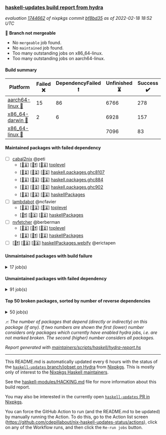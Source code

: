 ### [haskell-updates build report from hydra](https://hydra.nixos.org/jobset/nixpkgs/haskell-updates)
*evaluation [1744662](https://hydra.nixos.org/eval/1744662) of nixpkgs commit [bf8bd35](https://github.com/NixOS/nixpkgs/commits/bf8bd354dd2ac363a7ac09b9bd4ffa7335d52b23) as of 2022-02-18 18:52 UTC*

:red_circle: **Branch not mergeable**
  * No `mergeable` job found.
  * No `maintained` job found.
  * Too many outstanding jobs on x86_64-linux.
  * Too many outstanding jobs on aarch64-linux.

#### Build summary

 | Platform | Failed :x: | DependencyFailed :heavy_exclamation_mark: | Unfinished :hourglass_flowing_sand: | Success :heavy_check_mark: | 
 | --- | --- | --- | --- | --- | 
 | [aarch64-linux :iphone:](https://hydra.nixos.org/eval/1744662?filter=.aarch64-linux) | 15 | 86 | 6766 | 278 | 
 | [x86_64-darwin :apple:](https://hydra.nixos.org/eval/1744662?filter=.x86_64-darwin) | 2 | 6 | 6928 | 157 | 
 | [x86_64-linux :penguin:](https://hydra.nixos.org/eval/1744662?filter=.x86_64-linux) |  |  | 7096 | 83 | 
#### Maintained packages with failed dependency
- [ ] [cabal2nix](https://hydra.nixos.org/eval/1744662?filter=cabal2nix) @peti
  - [[:iphone::hourglass_flowing_sand:]](https://hydra.nixos.org/build/167787471) [[:apple::heavy_exclamation_mark:]](https://hydra.nixos.org/build/167777460) [[:penguin::hourglass_flowing_sand:]](https://hydra.nixos.org/build/167782100) [toplevel](https://hydra.nixos.org/eval/1744662?filter=cabal2nix)
  - [[:iphone::hourglass_flowing_sand:]](https://hydra.nixos.org/build/167777339) [[:apple::hourglass_flowing_sand:]](https://hydra.nixos.org/build/167788574) [[:penguin::hourglass_flowing_sand:]](https://hydra.nixos.org/build/167788019) [haskell.packages.ghc8107](https://hydra.nixos.org/eval/1744662?filter=haskell.packages.ghc8107.cabal2nix)
  - [[:iphone::hourglass_flowing_sand:]](https://hydra.nixos.org/build/167792851) [[:apple::hourglass_flowing_sand:]](https://hydra.nixos.org/build/167793249) [[:penguin::hourglass_flowing_sand:]](https://hydra.nixos.org/build/167795540) [haskell.packages.ghc884](https://hydra.nixos.org/eval/1744662?filter=haskell.packages.ghc884.cabal2nix)
  - [[:iphone::hourglass_flowing_sand:]](https://hydra.nixos.org/build/167784713) [[:apple::hourglass_flowing_sand:]](https://hydra.nixos.org/build/167794982) [[:penguin::hourglass_flowing_sand:]](https://hydra.nixos.org/build/167788737) [haskell.packages.ghc902](https://hydra.nixos.org/eval/1744662?filter=haskell.packages.ghc902.cabal2nix)
  - [[:iphone::hourglass_flowing_sand:]](https://hydra.nixos.org/build/167779669) [[:apple::hourglass_flowing_sand:]](https://hydra.nixos.org/build/167789978) [[:penguin::hourglass_flowing_sand:]](https://hydra.nixos.org/build/167783354) [haskellPackages](https://hydra.nixos.org/eval/1744662?filter=haskellPackages.cabal2nix)
- [ ] [lambdabot](https://hydra.nixos.org/eval/1744662?filter=lambdabot) @ncfavier
  - [[:iphone::hourglass_flowing_sand:]](https://hydra.nixos.org/build/167797337) [[:apple::hourglass_flowing_sand:]](https://hydra.nixos.org/build/167795521) [[:penguin::hourglass_flowing_sand:]](https://hydra.nixos.org/build/167792690) [toplevel](https://hydra.nixos.org/eval/1744662?filter=lambdabot)
  - [[:iphone::heavy_exclamation_mark:]](https://hydra.nixos.org/build/167789757) [[:apple::hourglass_flowing_sand:]](https://hydra.nixos.org/build/167789092) [[:penguin::hourglass_flowing_sand:]](https://hydra.nixos.org/build/167796428) [haskellPackages](https://hydra.nixos.org/eval/1744662?filter=haskellPackages.lambdabot)
- [ ] [nvfetcher](https://hydra.nixos.org/eval/1744662?filter=nvfetcher) @berberman
  - [[:iphone::hourglass_flowing_sand:]](https://hydra.nixos.org/build/167790839) [[:apple::heavy_exclamation_mark:]](https://hydra.nixos.org/build/167786147) [[:penguin::hourglass_flowing_sand:]](https://hydra.nixos.org/build/167779290) [toplevel](https://hydra.nixos.org/eval/1744662?filter=nvfetcher)
  - [[:iphone::hourglass_flowing_sand:]](https://hydra.nixos.org/build/167779735) [[:apple::heavy_exclamation_mark:]](https://hydra.nixos.org/build/167788094) [[:penguin::hourglass_flowing_sand:]](https://hydra.nixos.org/build/167791163) [haskellPackages](https://hydra.nixos.org/eval/1744662?filter=haskellPackages.nvfetcher)
- [ ] [[:iphone::heavy_exclamation_mark:]](https://hydra.nixos.org/build/167779947) [[:apple::hourglass_flowing_sand:]](https://hydra.nixos.org/build/167796447) [[:penguin::hourglass_flowing_sand:]](https://hydra.nixos.org/build/167785756) [haskellPackages.webify](https://hydra.nixos.org/eval/1744662?filter=haskellPackages.webify) @erictapen
#### Unmaintained packages with build failure
<details><summary>17 job(s) </summary>

- [ ] [[:iphone::x:]](https://hydra.nixos.org/build/167797183) [[:apple::hourglass_flowing_sand:]](https://hydra.nixos.org/build/167788964) [[:penguin::hourglass_flowing_sand:]](https://hydra.nixos.org/build/167788398) [haskellPackages.mmsyn5](https://hydra.nixos.org/eval/1744662?filter=haskellPackages.mmsyn5)  :arrow_heading_up: 25 | 36
- [ ] [[:iphone::x:]](https://hydra.nixos.org/build/167791289) [[:apple::hourglass_flowing_sand:]](https://hydra.nixos.org/build/167779679) [[:penguin::hourglass_flowing_sand:]](https://hydra.nixos.org/build/167788343) [haskellPackages.util](https://hydra.nixos.org/eval/1744662?filter=haskellPackages.util)  :arrow_heading_up: 24 | 49
- [ ] [[:iphone::x:]](https://hydra.nixos.org/build/167780430) [[:apple::hourglass_flowing_sand:]](https://hydra.nixos.org/build/167788013) [[:penguin::hourglass_flowing_sand:]](https://hydra.nixos.org/build/167783501) [haskellPackages.mmsyn3](https://hydra.nixos.org/eval/1744662?filter=haskellPackages.mmsyn3)  :arrow_heading_up: 24 | 27
- [ ] [[:iphone::x:]](https://hydra.nixos.org/build/167777922) [[:apple::hourglass_flowing_sand:]](https://hydra.nixos.org/build/167790275) [[:penguin::hourglass_flowing_sand:]](https://hydra.nixos.org/build/167789490) [haskellPackages.mmsyn2](https://hydra.nixos.org/eval/1744662?filter=haskellPackages.mmsyn2)  :arrow_heading_up: 14 | 21
- [ ] [[:iphone::x:]](https://hydra.nixos.org/build/167777265) [[:apple::hourglass_flowing_sand:]](https://hydra.nixos.org/build/167793521) [[:penguin::hourglass_flowing_sand:]](https://hydra.nixos.org/build/167788263) [haskellPackages.foldable-ix](https://hydra.nixos.org/eval/1744662?filter=haskellPackages.foldable-ix)  :arrow_heading_up: 10 | 11
- [ ] [[:iphone::x:]](https://hydra.nixos.org/build/167777908) [[:apple::hourglass_flowing_sand:]](https://hydra.nixos.org/build/167787804) [[:penguin::hourglass_flowing_sand:]](https://hydra.nixos.org/build/167782929) [haskellPackages.enummapset-th](https://hydra.nixos.org/eval/1744662?filter=haskellPackages.enummapset-th)  :arrow_heading_up: 8 | 10
- [ ] [[:iphone::x:]](https://hydra.nixos.org/build/167787631) [[:apple::hourglass_flowing_sand:]](https://hydra.nixos.org/build/167781754) [[:penguin::hourglass_flowing_sand:]](https://hydra.nixos.org/build/167794907) [haskellPackages.sublists](https://hydra.nixos.org/eval/1744662?filter=haskellPackages.sublists)  :arrow_heading_up: 6 | 6
- [ ] [[:iphone::x:]](https://hydra.nixos.org/build/167785425) [[:apple::hourglass_flowing_sand:]](https://hydra.nixos.org/build/167782185) [[:penguin::hourglass_flowing_sand:]](https://hydra.nixos.org/build/167797403) [haskellPackages.knob](https://hydra.nixos.org/eval/1744662?filter=haskellPackages.knob)  :arrow_heading_up: 5 | 5
- [ ] [[:iphone::x:]](https://hydra.nixos.org/build/167777165) [[:apple::hourglass_flowing_sand:]](https://hydra.nixos.org/build/167789626) [[:penguin::hourglass_flowing_sand:]](https://hydra.nixos.org/build/167785132) [haskellPackages.lists-flines](https://hydra.nixos.org/eval/1744662?filter=haskellPackages.lists-flines)  :arrow_heading_up: 4 | 11
- [ ] [[:iphone::hourglass_flowing_sand:]](https://hydra.nixos.org/build/167796485) [[:apple::x:]](https://hydra.nixos.org/build/167777358) [[:penguin::hourglass_flowing_sand:]](https://hydra.nixos.org/build/167788950) [haskellPackages.phonetic-languages-rhythmicity](https://hydra.nixos.org/eval/1744662?filter=haskellPackages.phonetic-languages-rhythmicity)  :arrow_heading_up: 2 | 11
- [ ] [[:iphone::x:]](https://hydra.nixos.org/build/167795662) [[:apple::hourglass_flowing_sand:]](https://hydra.nixos.org/build/167780910) [[:penguin::hourglass_flowing_sand:]](https://hydra.nixos.org/build/167790633) [haskellPackages.binary-strict](https://hydra.nixos.org/eval/1744662?filter=haskellPackages.binary-strict)  :arrow_heading_up: 2 | 9
- [ ] [[:iphone::x:]](https://hydra.nixos.org/build/167789635) [[:apple::hourglass_flowing_sand:]](https://hydra.nixos.org/build/167793366) [[:penguin::hourglass_flowing_sand:]](https://hydra.nixos.org/build/167782822) [haskellPackages.size-based](https://hydra.nixos.org/eval/1744662?filter=haskellPackages.size-based)  :arrow_heading_up: 2 | 3
- [ ] [[:iphone::x:]](https://hydra.nixos.org/build/167777605) [[:apple::hourglass_flowing_sand:]](https://hydra.nixos.org/build/167788697) [[:penguin::hourglass_flowing_sand:]](https://hydra.nixos.org/build/167782310) [haskellPackages.print-info](https://hydra.nixos.org/eval/1744662?filter=haskellPackages.print-info)  :arrow_heading_up: 1 | 5
- [ ] [[:iphone::x:]](https://hydra.nixos.org/build/167795905) [[:apple::hourglass_flowing_sand:]](https://hydra.nixos.org/build/167790733) [[:penguin::hourglass_flowing_sand:]](https://hydra.nixos.org/build/167796991) [haskellPackages.lenses](https://hydra.nixos.org/eval/1744662?filter=haskellPackages.lenses)  :arrow_heading_up: 1 | 2
- [ ] [[:iphone::hourglass_flowing_sand:]](https://hydra.nixos.org/build/167787086) [[:apple::x:]](https://hydra.nixos.org/build/167777283) [[:penguin::hourglass_flowing_sand:]](https://hydra.nixos.org/build/167781970) [haskellPackages.dobutokO-frequency](https://hydra.nixos.org/eval/1744662?filter=haskellPackages.dobutokO-frequency)  :arrow_heading_up: 1 | 1
- [ ] [[:iphone::x:]](https://hydra.nixos.org/build/167777387) [[:apple::hourglass_flowing_sand:]](https://hydra.nixos.org/build/167785391) [[:penguin::hourglass_flowing_sand:]](https://hydra.nixos.org/build/167789170) [haskellPackages.polyvariadic](https://hydra.nixos.org/eval/1744662?filter=haskellPackages.polyvariadic)  :arrow_heading_up: 1 | 1
- [ ] [[:iphone::x:]](https://hydra.nixos.org/build/167777714) [[:apple::hourglass_flowing_sand:]](https://hydra.nixos.org/build/167778647) [[:penguin::hourglass_flowing_sand:]](https://hydra.nixos.org/build/167778018) [haskellPackages.involutive-semigroups](https://hydra.nixos.org/eval/1744662?filter=haskellPackages.involutive-semigroups) 
</details>

#### Unmaintained packages with failed dependency
<details><summary>91 job(s) </summary>

- [ ] [[:iphone::heavy_exclamation_mark:]](https://hydra.nixos.org/build/167796651) [[:apple::hourglass_flowing_sand:]](https://hydra.nixos.org/build/167778493) [[:penguin::hourglass_flowing_sand:]](https://hydra.nixos.org/build/167794647) [haskellPackages.dual-tree](https://hydra.nixos.org/eval/1744662?filter=haskellPackages.dual-tree)  :arrow_heading_up: 29 | 86
- [ ] [[:iphone::heavy_exclamation_mark:]](https://hydra.nixos.org/build/167791022) [[:apple::hourglass_flowing_sand:]](https://hydra.nixos.org/build/167798159) [[:penguin::hourglass_flowing_sand:]](https://hydra.nixos.org/build/167792638) [haskellPackages.diagrams-core](https://hydra.nixos.org/eval/1744662?filter=haskellPackages.diagrams-core)  :arrow_heading_up: 28 | 84
- [ ] [[:iphone::heavy_exclamation_mark:]](https://hydra.nixos.org/build/167791236) [[:apple::hourglass_flowing_sand:]](https://hydra.nixos.org/build/167797652) [[:penguin::hourglass_flowing_sand:]](https://hydra.nixos.org/build/167785877) [haskellPackages.diagrams-lib](https://hydra.nixos.org/eval/1744662?filter=haskellPackages.diagrams-lib)  :arrow_heading_up: 27 | 83
- [ ] [[:iphone::heavy_exclamation_mark:]](https://hydra.nixos.org/build/167792204) [[:apple::hourglass_flowing_sand:]](https://hydra.nixos.org/build/167791396) [[:penguin::hourglass_flowing_sand:]](https://hydra.nixos.org/build/167779730) [haskellPackages.alg](https://hydra.nixos.org/eval/1744662?filter=haskellPackages.alg)  :arrow_heading_up: 14 | 21
- [ ] [[:iphone::heavy_exclamation_mark:]](https://hydra.nixos.org/build/167793974) [[:apple::hourglass_flowing_sand:]](https://hydra.nixos.org/build/167794701) [[:penguin::hourglass_flowing_sand:]](https://hydra.nixos.org/build/167781241) [haskellPackages.diagrams-svg](https://hydra.nixos.org/eval/1744662?filter=haskellPackages.diagrams-svg)  :arrow_heading_up: 12 | 42
- [ ] [[:iphone::heavy_exclamation_mark:]](https://hydra.nixos.org/build/167783209) [[:apple::hourglass_flowing_sand:]](https://hydra.nixos.org/build/167797773) [[:penguin::hourglass_flowing_sand:]](https://hydra.nixos.org/build/167782054) [haskellPackages.language-ecmascript](https://hydra.nixos.org/eval/1744662?filter=haskellPackages.language-ecmascript)  :arrow_heading_up: 12 | 31
- [ ] [[:iphone::heavy_exclamation_mark:]](https://hydra.nixos.org/build/167778019) [[:apple::hourglass_flowing_sand:]](https://hydra.nixos.org/build/167794668) [[:penguin::hourglass_flowing_sand:]](https://hydra.nixos.org/build/167793183) [haskellPackages.ukrainian-phonetics-basic](https://hydra.nixos.org/eval/1744662?filter=haskellPackages.ukrainian-phonetics-basic)  :arrow_heading_up: 11 | 18
- [ ] [[:iphone::heavy_exclamation_mark:]](https://hydra.nixos.org/build/167797131) [[:apple::hourglass_flowing_sand:]](https://hydra.nixos.org/build/167790752) [[:penguin::hourglass_flowing_sand:]](https://hydra.nixos.org/build/167780991) [haskellPackages.fay](https://hydra.nixos.org/eval/1744662?filter=haskellPackages.fay)  :arrow_heading_up: 10 | 19
- [ ] [[:iphone::heavy_exclamation_mark:]](https://hydra.nixos.org/build/167788916) [[:apple::hourglass_flowing_sand:]](https://hydra.nixos.org/build/167798020) [[:penguin::hourglass_flowing_sand:]](https://hydra.nixos.org/build/167789399) [haskellPackages.mmsyn6ukr](https://hydra.nixos.org/eval/1744662?filter=haskellPackages.mmsyn6ukr)  :arrow_heading_up: 10 | 12
- [ ] [[:iphone::heavy_exclamation_mark:]](https://hydra.nixos.org/build/167788676) [[:apple::hourglass_flowing_sand:]](https://hydra.nixos.org/build/167791784) [[:penguin::hourglass_flowing_sand:]](https://hydra.nixos.org/build/167778814) [haskellPackages.fay-base](https://hydra.nixos.org/eval/1744662?filter=haskellPackages.fay-base)  :arrow_heading_up: 9 | 15
- [ ] [[:iphone::heavy_exclamation_mark:]](https://hydra.nixos.org/build/167792197) [[:apple::hourglass_flowing_sand:]](https://hydra.nixos.org/build/167784254) [[:penguin::hourglass_flowing_sand:]](https://hydra.nixos.org/build/167793562) [haskellPackages.mmsyn7ukr-common](https://hydra.nixos.org/eval/1744662?filter=haskellPackages.mmsyn7ukr-common)  :arrow_heading_up: 9 | 9
- [ ] [[:iphone::heavy_exclamation_mark:]](https://hydra.nixos.org/build/167785139) [[:apple::hourglass_flowing_sand:]](https://hydra.nixos.org/build/167788169) [[:penguin::hourglass_flowing_sand:]](https://hydra.nixos.org/build/167793560) [haskellPackages.SVGFonts](https://hydra.nixos.org/eval/1744662?filter=haskellPackages.SVGFonts)  :arrow_heading_up: 8 | 21
- [ ] [[:iphone::heavy_exclamation_mark:]](https://hydra.nixos.org/build/167786688) [[:apple::hourglass_flowing_sand:]](https://hydra.nixos.org/build/167778363) [[:penguin::hourglass_flowing_sand:]](https://hydra.nixos.org/build/167794784) [haskellPackages.ukrainian-phonetics-basic-array](https://hydra.nixos.org/eval/1744662?filter=haskellPackages.ukrainian-phonetics-basic-array)  :arrow_heading_up: 8 | 9
- [ ] [[:iphone::heavy_exclamation_mark:]](https://hydra.nixos.org/build/167797060) [[:apple::hourglass_flowing_sand:]](https://hydra.nixos.org/build/167777531) [[:penguin::hourglass_flowing_sand:]](https://hydra.nixos.org/build/167795515) [haskellPackages.mmsyn7l](https://hydra.nixos.org/eval/1744662?filter=haskellPackages.mmsyn7l)  :arrow_heading_up: 8 | 8
- [ ] [[:iphone::heavy_exclamation_mark:]](https://hydra.nixos.org/build/167781633) [[:apple::hourglass_flowing_sand:]](https://hydra.nixos.org/build/167794468) [[:penguin::hourglass_flowing_sand:]](https://hydra.nixos.org/build/167789192) [haskellPackages.diagrams-postscript](https://hydra.nixos.org/eval/1744662?filter=haskellPackages.diagrams-postscript)  :arrow_heading_up: 7 | 22
- [ ] [[:iphone::heavy_exclamation_mark:]](https://hydra.nixos.org/build/167781120) [[:apple::hourglass_flowing_sand:]](https://hydra.nixos.org/build/167798368) [[:penguin::hourglass_flowing_sand:]](https://hydra.nixos.org/build/167783316) [haskellPackages.category](https://hydra.nixos.org/eval/1744662?filter=haskellPackages.category)  :arrow_heading_up: 7 | 12
- [ ] [[:iphone::heavy_exclamation_mark:]](https://hydra.nixos.org/build/167779044) [[:apple::hourglass_flowing_sand:]](https://hydra.nixos.org/build/167795922) [[:penguin::hourglass_flowing_sand:]](https://hydra.nixos.org/build/167786016) [haskellPackages.mmsyn7s](https://hydra.nixos.org/eval/1744662?filter=haskellPackages.mmsyn7s)  :arrow_heading_up: 7 | 9
- [ ] [[:iphone::heavy_exclamation_mark:]](https://hydra.nixos.org/build/167795511) [[:apple::hourglass_flowing_sand:]](https://hydra.nixos.org/build/167794351) [[:penguin::hourglass_flowing_sand:]](https://hydra.nixos.org/build/167780455) [haskellPackages.Chart-diagrams](https://hydra.nixos.org/eval/1744662?filter=haskellPackages.Chart-diagrams)  :arrow_heading_up: 6 | 13
- [ ] [[:iphone::heavy_exclamation_mark:]](https://hydra.nixos.org/build/167785207) [[:apple::hourglass_flowing_sand:]](https://hydra.nixos.org/build/167797599) [[:penguin::hourglass_flowing_sand:]](https://hydra.nixos.org/build/167778458) [haskellPackages.process-sequential](https://hydra.nixos.org/eval/1744662?filter=haskellPackages.process-sequential)  :arrow_heading_up: 5 | 5
- [ ] [[:iphone::heavy_exclamation_mark:]](https://hydra.nixos.org/build/167788636) [[:apple::hourglass_flowing_sand:]](https://hydra.nixos.org/build/167790567) [[:penguin::hourglass_flowing_sand:]](https://hydra.nixos.org/build/167787426) [haskellPackages.algorithmic-composition-basic](https://hydra.nixos.org/eval/1744662?filter=haskellPackages.algorithmic-composition-basic)  :arrow_heading_up: 4 | 4
- [ ] [[:iphone::heavy_exclamation_mark:]](https://hydra.nixos.org/build/167782958) [[:apple::hourglass_flowing_sand:]](https://hydra.nixos.org/build/167790530) [[:penguin::hourglass_flowing_sand:]](https://hydra.nixos.org/build/167792824) [haskellPackages.mmsyn7ukr](https://hydra.nixos.org/eval/1744662?filter=haskellPackages.mmsyn7ukr)  :arrow_heading_up: 4 | 4
- [ ] [[:iphone::heavy_exclamation_mark:]](https://hydra.nixos.org/build/167798583) [[:apple::hourglass_flowing_sand:]](https://hydra.nixos.org/build/167794968) [[:penguin::hourglass_flowing_sand:]](https://hydra.nixos.org/build/167790712) [haskellPackages.tlex-core](https://hydra.nixos.org/eval/1744662?filter=haskellPackages.tlex-core)  :arrow_heading_up: 4 | 4
- [ ] [[:iphone::heavy_exclamation_mark:]](https://hydra.nixos.org/build/167782001) [[:apple::hourglass_flowing_sand:]](https://hydra.nixos.org/build/167789932) [[:penguin::hourglass_flowing_sand:]](https://hydra.nixos.org/build/167785581) [haskellPackages.foldable1](https://hydra.nixos.org/eval/1744662?filter=haskellPackages.foldable1)  :arrow_heading_up: 3 | 4
- [ ] [[:iphone::heavy_exclamation_mark:]](https://hydra.nixos.org/build/167789730) [[:apple::hourglass_flowing_sand:]](https://hydra.nixos.org/build/167785957) [[:penguin::hourglass_flowing_sand:]](https://hydra.nixos.org/build/167781324) [haskellPackages.tlex](https://hydra.nixos.org/eval/1744662?filter=haskellPackages.tlex)  :arrow_heading_up: 3 | 3
- [ ] [[:iphone::heavy_exclamation_mark:]](https://hydra.nixos.org/build/167780702) [[:apple::hourglass_flowing_sand:]](https://hydra.nixos.org/build/167789886) [[:penguin::hourglass_flowing_sand:]](https://hydra.nixos.org/build/167789876) [haskellPackages.diagrams-cairo](https://hydra.nixos.org/eval/1744662?filter=haskellPackages.diagrams-cairo)  :arrow_heading_up: 2 | 22
- [ ] [[:iphone::heavy_exclamation_mark:]](https://hydra.nixos.org/build/167797236) [[:apple::hourglass_flowing_sand:]](https://hydra.nixos.org/build/167795096) [[:penguin::hourglass_flowing_sand:]](https://hydra.nixos.org/build/167790652) [haskellPackages.diagrams-rasterific](https://hydra.nixos.org/eval/1744662?filter=haskellPackages.diagrams-rasterific)  :arrow_heading_up: 2 | 11
- [ ] [[:iphone::heavy_exclamation_mark:]](https://hydra.nixos.org/build/167793008) [[:apple::hourglass_flowing_sand:]](https://hydra.nixos.org/build/167787033) [[:penguin::hourglass_flowing_sand:]](https://hydra.nixos.org/build/167785400) [haskellPackages.Fin](https://hydra.nixos.org/eval/1744662?filter=haskellPackages.Fin)  :arrow_heading_up: 2 | 3
- [ ] [[:iphone::heavy_exclamation_mark:]](https://hydra.nixos.org/build/167790902) [[:apple::hourglass_flowing_sand:]](https://hydra.nixos.org/build/167786027) [[:penguin::hourglass_flowing_sand:]](https://hydra.nixos.org/build/167779684) [haskellPackages.phonetic-languages-phonetics-basics](https://hydra.nixos.org/eval/1744662?filter=haskellPackages.phonetic-languages-phonetics-basics)  :arrow_heading_up: 2 | 3
- [ ] [[:iphone::heavy_exclamation_mark:]](https://hydra.nixos.org/build/167787429) [[:apple::hourglass_flowing_sand:]](https://hydra.nixos.org/build/167787190) [[:penguin::hourglass_flowing_sand:]](https://hydra.nixos.org/build/167796512) [haskellPackages.dobutokO-poetry-general](https://hydra.nixos.org/eval/1744662?filter=haskellPackages.dobutokO-poetry-general)  :arrow_heading_up: 2 | 2
- [ ] [[:iphone::heavy_exclamation_mark:]](https://hydra.nixos.org/build/167786239) [[:apple::hourglass_flowing_sand:]](https://hydra.nixos.org/build/167781211) [[:penguin::hourglass_flowing_sand:]](https://hydra.nixos.org/build/167789867) [haskellPackages.dobutokO2](https://hydra.nixos.org/eval/1744662?filter=haskellPackages.dobutokO2)  :arrow_heading_up: 2 | 2
- [ ] [[:iphone::heavy_exclamation_mark:]](https://hydra.nixos.org/build/167791337) [[:apple::hourglass_flowing_sand:]](https://hydra.nixos.org/build/167789739) [[:penguin::hourglass_flowing_sand:]](https://hydra.nixos.org/build/167789308) [haskellPackages.fay-dom](https://hydra.nixos.org/eval/1744662?filter=haskellPackages.fay-dom)  :arrow_heading_up: 2 | 2
- [ ] [[:iphone::heavy_exclamation_mark:]](https://hydra.nixos.org/build/167788391) [[:apple::hourglass_flowing_sand:]](https://hydra.nixos.org/build/167788881) [[:penguin::hourglass_flowing_sand:]](https://hydra.nixos.org/build/167791883) [haskellPackages.husk-scheme](https://hydra.nixos.org/eval/1744662?filter=haskellPackages.husk-scheme)  :arrow_heading_up: 2 | 2
- [ ] [[:iphone::heavy_exclamation_mark:]](https://hydra.nixos.org/build/167779342) [[:apple::hourglass_flowing_sand:]](https://hydra.nixos.org/build/167781505) [[:penguin::hourglass_flowing_sand:]](https://hydra.nixos.org/build/167785183) [haskellPackages.ptera-core](https://hydra.nixos.org/eval/1744662?filter=haskellPackages.ptera-core)  :arrow_heading_up: 2 | 2
- [ ] [[:iphone::heavy_exclamation_mark:]](https://hydra.nixos.org/build/167779945) [[:apple::hourglass_flowing_sand:]](https://hydra.nixos.org/build/167777886) [[:penguin::hourglass_flowing_sand:]](https://hydra.nixos.org/build/167785782) [haskellPackages.hip](https://hydra.nixos.org/eval/1744662?filter=haskellPackages.hip)  :arrow_heading_up: 1 | 3
- [ ] [[:iphone::heavy_exclamation_mark:]](https://hydra.nixos.org/build/167797758) [[:apple::hourglass_flowing_sand:]](https://hydra.nixos.org/build/167779504) [[:penguin::hourglass_flowing_sand:]](https://hydra.nixos.org/build/167787195) [haskellPackages.doublezip](https://hydra.nixos.org/eval/1744662?filter=haskellPackages.doublezip)  :arrow_heading_up: 1 | 1
- [ ] [[:iphone::heavy_exclamation_mark:]](https://hydra.nixos.org/build/167780240) [[:apple::hourglass_flowing_sand:]](https://hydra.nixos.org/build/167788017) [[:penguin::hourglass_flowing_sand:]](https://hydra.nixos.org/build/167791911) [haskellPackages.fay-websockets](https://hydra.nixos.org/eval/1744662?filter=haskellPackages.fay-websockets)  :arrow_heading_up: 1 | 1
- [ ] [[:iphone::heavy_exclamation_mark:]](https://hydra.nixos.org/build/167787890) [[:apple::hourglass_flowing_sand:]](https://hydra.nixos.org/build/167790107) [[:penguin::hourglass_flowing_sand:]](https://hydra.nixos.org/build/167782645) [haskellPackages.misfortune](https://hydra.nixos.org/eval/1744662?filter=haskellPackages.misfortune)  :arrow_heading_up: 1 | 1
- [ ] [[:iphone::heavy_exclamation_mark:]](https://hydra.nixos.org/build/167787833) [[:apple::hourglass_flowing_sand:]](https://hydra.nixos.org/build/167784652) [[:penguin::hourglass_flowing_sand:]](https://hydra.nixos.org/build/167779830) [haskellPackages.ptera](https://hydra.nixos.org/eval/1744662?filter=haskellPackages.ptera)  :arrow_heading_up: 1 | 1
- [ ] [[:iphone::heavy_exclamation_mark:]](https://hydra.nixos.org/build/167780549) [[:apple::hourglass_flowing_sand:]](https://hydra.nixos.org/build/167786369) [[:penguin::hourglass_flowing_sand:]](https://hydra.nixos.org/build/167778067) [haskellPackages.word](https://hydra.nixos.org/eval/1744662?filter=haskellPackages.word)  :arrow_heading_up: 1 | 1
- [ ] [[:iphone::heavy_exclamation_mark:]](https://hydra.nixos.org/build/167782550) [[:apple::hourglass_flowing_sand:]](https://hydra.nixos.org/build/167797250) [[:penguin::hourglass_flowing_sand:]](https://hydra.nixos.org/build/167789021) [haskellPackages.phonetic-languages-ukrainian](https://hydra.nixos.org/eval/1744662?filter=haskellPackages.phonetic-languages-ukrainian)  :arrow_heading_up: 0 | 4
- [ ] [[:iphone::heavy_exclamation_mark:]](https://hydra.nixos.org/build/167784036) [[:apple::hourglass_flowing_sand:]](https://hydra.nixos.org/build/167780714) [[:penguin::hourglass_flowing_sand:]](https://hydra.nixos.org/build/167786870) [haskellPackages.bifunctor](https://hydra.nixos.org/eval/1744662?filter=haskellPackages.bifunctor)  :arrow_heading_up: 0 | 2
- [ ] [[:iphone::heavy_exclamation_mark:]](https://hydra.nixos.org/build/167789358) [[:apple::hourglass_flowing_sand:]](https://hydra.nixos.org/build/167782695) [[:penguin::hourglass_flowing_sand:]](https://hydra.nixos.org/build/167785986) [haskellPackages.phonetic-languages-simplified-generalized-examples-common](https://hydra.nixos.org/eval/1744662?filter=haskellPackages.phonetic-languages-simplified-generalized-examples-common)  :arrow_heading_up: 0 | 1
- [ ] [[:iphone::heavy_exclamation_mark:]](https://hydra.nixos.org/build/167787707) [[:apple::heavy_exclamation_mark:]](https://hydra.nixos.org/build/167787298) [[:penguin::hourglass_flowing_sand:]](https://hydra.nixos.org/build/167791761) [haskellPackages.phonetic-languages-simplified-generalized-properties-array](https://hydra.nixos.org/eval/1744662?filter=haskellPackages.phonetic-languages-simplified-generalized-properties-array)  :arrow_heading_up: 0 | 1
- [ ] [[:iphone::hourglass_flowing_sand:]](https://hydra.nixos.org/build/167796097) [[:apple::heavy_exclamation_mark:]](https://hydra.nixos.org/build/167778156) [[:penguin::hourglass_flowing_sand:]](https://hydra.nixos.org/build/167791443) [haskellPackages.phonetic-languages-simplified-properties-array](https://hydra.nixos.org/eval/1744662?filter=haskellPackages.phonetic-languages-simplified-properties-array)  :arrow_heading_up: 0 | 1
- [ ] [[:iphone::heavy_exclamation_mark:]](https://hydra.nixos.org/build/167798232) [[:apple::hourglass_flowing_sand:]](https://hydra.nixos.org/build/167792418) [[:penguin::hourglass_flowing_sand:]](https://hydra.nixos.org/build/167793891) [haskellPackages.testing-feat](https://hydra.nixos.org/eval/1744662?filter=haskellPackages.testing-feat)  :arrow_heading_up: 0 | 1
- [ ] [[:iphone::heavy_exclamation_mark:]](https://hydra.nixos.org/build/167789878) [[:apple::hourglass_flowing_sand:]](https://hydra.nixos.org/build/167784479) [[:penguin::hourglass_flowing_sand:]](https://hydra.nixos.org/build/167779466) [haskellPackages.txt](https://hydra.nixos.org/eval/1744662?filter=haskellPackages.txt)  :arrow_heading_up: 0 | 1
- [ ] [[:iphone::heavy_exclamation_mark:]](https://hydra.nixos.org/build/167786170) [[:apple::hourglass_flowing_sand:]](https://hydra.nixos.org/build/167780663) [[:penguin::hourglass_flowing_sand:]](https://hydra.nixos.org/build/167785854) [haskellPackages.Chart-tests](https://hydra.nixos.org/eval/1744662?filter=haskellPackages.Chart-tests) 
- [ ] [[:iphone::heavy_exclamation_mark:]](https://hydra.nixos.org/build/167781398) [[:apple::hourglass_flowing_sand:]](https://hydra.nixos.org/build/167786885) [[:penguin::hourglass_flowing_sand:]](https://hydra.nixos.org/build/167779576) [haskellPackages.affine](https://hydra.nixos.org/eval/1744662?filter=haskellPackages.affine) 
- [ ] [[:iphone::heavy_exclamation_mark:]](https://hydra.nixos.org/build/167778389) [[:apple::hourglass_flowing_sand:]](https://hydra.nixos.org/build/167798483) [[:penguin::hourglass_flowing_sand:]](https://hydra.nixos.org/build/167792166) [haskellPackages.algorithmic-composition-additional](https://hydra.nixos.org/eval/1744662?filter=haskellPackages.algorithmic-composition-additional) 
- [ ] [[:iphone::heavy_exclamation_mark:]](https://hydra.nixos.org/build/167782574) [[:apple::hourglass_flowing_sand:]](https://hydra.nixos.org/build/167791176) [[:penguin::hourglass_flowing_sand:]](https://hydra.nixos.org/build/167786681) [haskellPackages.algorithmic-composition-complex](https://hydra.nixos.org/eval/1744662?filter=haskellPackages.algorithmic-composition-complex) 
- [ ] [[:iphone::heavy_exclamation_mark:]](https://hydra.nixos.org/build/167777221) [[:apple::hourglass_flowing_sand:]](https://hydra.nixos.org/build/167784507) [[:penguin::hourglass_flowing_sand:]](https://hydra.nixos.org/build/167786037) [haskellPackages.algorithmic-composition-frequency-shift](https://hydra.nixos.org/eval/1744662?filter=haskellPackages.algorithmic-composition-frequency-shift) 
- [ ] [[:iphone::heavy_exclamation_mark:]](https://hydra.nixos.org/build/167788422) [[:apple::hourglass_flowing_sand:]](https://hydra.nixos.org/build/167798380) [[:penguin::hourglass_flowing_sand:]](https://hydra.nixos.org/build/167781846) [haskellPackages.bench-graph](https://hydra.nixos.org/eval/1744662?filter=haskellPackages.bench-graph) 
- [ ] [cabal2nix-unstable](https://hydra.nixos.org/eval/1744662?filter=cabal2nix-unstable) 
  - [[:iphone::hourglass_flowing_sand:]](https://hydra.nixos.org/build/167789069) [[:apple::heavy_exclamation_mark:]](https://hydra.nixos.org/build/167786226) [[:penguin::hourglass_flowing_sand:]](https://hydra.nixos.org/build/167784771) [haskell.packages.ghc8107](https://hydra.nixos.org/eval/1744662?filter=haskell.packages.ghc8107.cabal2nix-unstable)
  - [[:iphone::hourglass_flowing_sand:]](https://hydra.nixos.org/build/167793135) [[:apple::heavy_exclamation_mark:]](https://hydra.nixos.org/build/167784564) [[:penguin::hourglass_flowing_sand:]](https://hydra.nixos.org/build/167795117) [haskell.packages.ghc884](https://hydra.nixos.org/eval/1744662?filter=haskell.packages.ghc884.cabal2nix-unstable)
  - [[:iphone::hourglass_flowing_sand:]](https://hydra.nixos.org/build/167787616) [[:apple::heavy_exclamation_mark:]](https://hydra.nixos.org/build/167789135) [[:penguin::hourglass_flowing_sand:]](https://hydra.nixos.org/build/167792224) [haskell.packages.ghc902](https://hydra.nixos.org/eval/1744662?filter=haskell.packages.ghc902.cabal2nix-unstable)
  - [[:iphone::hourglass_flowing_sand:]](https://hydra.nixos.org/build/167792847) [[:apple::heavy_exclamation_mark:]](https://hydra.nixos.org/build/167782972) [[:penguin::hourglass_flowing_sand:]](https://hydra.nixos.org/build/167777447) [haskellPackages](https://hydra.nixos.org/eval/1744662?filter=haskellPackages.cabal2nix-unstable)
- [ ] [[:iphone::heavy_exclamation_mark:]](https://hydra.nixos.org/build/167790409) [[:apple::hourglass_flowing_sand:]](https://hydra.nixos.org/build/167788612) [[:penguin::hourglass_flowing_sand:]](https://hydra.nixos.org/build/167792509) [haskellPackages.concurrency-benchmarks](https://hydra.nixos.org/eval/1744662?filter=haskellPackages.concurrency-benchmarks) 
- [ ] [[:iphone::heavy_exclamation_mark:]](https://hydra.nixos.org/build/167791465) [[:apple::hourglass_flowing_sand:]](https://hydra.nixos.org/build/167793844) [[:penguin::hourglass_flowing_sand:]](https://hydra.nixos.org/build/167783366) [haskellPackages.constraint-reflection](https://hydra.nixos.org/eval/1744662?filter=haskellPackages.constraint-reflection) 
- [ ] [[:iphone::heavy_exclamation_mark:]](https://hydra.nixos.org/build/167787114) [[:apple::hourglass_flowing_sand:]](https://hydra.nixos.org/build/167796438) [[:penguin::hourglass_flowing_sand:]](https://hydra.nixos.org/build/167791854) [haskellPackages.diagrams-braille](https://hydra.nixos.org/eval/1744662?filter=haskellPackages.diagrams-braille) 
- [ ] [[:iphone::heavy_exclamation_mark:]](https://hydra.nixos.org/build/167785439) [[:apple::hourglass_flowing_sand:]](https://hydra.nixos.org/build/167786472) [[:penguin::hourglass_flowing_sand:]](https://hydra.nixos.org/build/167794717) [haskellPackages.diagrams-rubiks-cube](https://hydra.nixos.org/eval/1744662?filter=haskellPackages.diagrams-rubiks-cube) 
- [ ] [[:iphone::hourglass_flowing_sand:]](https://hydra.nixos.org/build/167781239) [[:apple::heavy_exclamation_mark:]](https://hydra.nixos.org/build/167786107) [[:penguin::hourglass_flowing_sand:]](https://hydra.nixos.org/build/167793392) [haskellPackages.dobutokO-effects](https://hydra.nixos.org/eval/1744662?filter=haskellPackages.dobutokO-effects) 
- [ ] [[:iphone::heavy_exclamation_mark:]](https://hydra.nixos.org/build/167783505) [[:apple::hourglass_flowing_sand:]](https://hydra.nixos.org/build/167784137) [[:penguin::hourglass_flowing_sand:]](https://hydra.nixos.org/build/167792432) [haskellPackages.dobutokO-poetry](https://hydra.nixos.org/eval/1744662?filter=haskellPackages.dobutokO-poetry) 
- [ ] [[:iphone::heavy_exclamation_mark:]](https://hydra.nixos.org/build/167781306) [[:apple::hourglass_flowing_sand:]](https://hydra.nixos.org/build/167787834) [[:penguin::hourglass_flowing_sand:]](https://hydra.nixos.org/build/167798729) [haskellPackages.dobutokO-poetry-general-languages](https://hydra.nixos.org/eval/1744662?filter=haskellPackages.dobutokO-poetry-general-languages) 
- [ ] [[:iphone::heavy_exclamation_mark:]](https://hydra.nixos.org/build/167788248) [[:apple::hourglass_flowing_sand:]](https://hydra.nixos.org/build/167785314) [[:penguin::hourglass_flowing_sand:]](https://hydra.nixos.org/build/167798309) [haskellPackages.dobutokO3](https://hydra.nixos.org/eval/1744662?filter=haskellPackages.dobutokO3) 
- [ ] [[:iphone::heavy_exclamation_mark:]](https://hydra.nixos.org/build/167777691) [[:apple::hourglass_flowing_sand:]](https://hydra.nixos.org/build/167790726) [[:penguin::hourglass_flowing_sand:]](https://hydra.nixos.org/build/167778160) [haskellPackages.eths-rlp](https://hydra.nixos.org/eval/1744662?filter=haskellPackages.eths-rlp) 
- [ ] [[:iphone::heavy_exclamation_mark:]](https://hydra.nixos.org/build/167777209) [[:apple::hourglass_flowing_sand:]](https://hydra.nixos.org/build/167784289) [[:penguin::hourglass_flowing_sand:]](https://hydra.nixos.org/build/167778859) [haskellPackages.fay-ref](https://hydra.nixos.org/eval/1744662?filter=haskellPackages.fay-ref) 
- [ ] [[:iphone::heavy_exclamation_mark:]](https://hydra.nixos.org/build/167778810) [[:apple::hourglass_flowing_sand:]](https://hydra.nixos.org/build/167785639) [[:penguin::hourglass_flowing_sand:]](https://hydra.nixos.org/build/167785923) [haskellPackages.fay-uri](https://hydra.nixos.org/eval/1744662?filter=haskellPackages.fay-uri) 
- [ ] [[:iphone::heavy_exclamation_mark:]](https://hydra.nixos.org/build/167791718) [[:apple::hourglass_flowing_sand:]](https://hydra.nixos.org/build/167785766) [[:penguin::hourglass_flowing_sand:]](https://hydra.nixos.org/build/167782897) [haskellPackages.html-presentation-text](https://hydra.nixos.org/eval/1744662?filter=haskellPackages.html-presentation-text) 
- [ ] [[:iphone::heavy_exclamation_mark:]](https://hydra.nixos.org/build/167784843) [[:apple::hourglass_flowing_sand:]](https://hydra.nixos.org/build/167794148) [[:penguin::hourglass_flowing_sand:]](https://hydra.nixos.org/build/167798137) [haskellPackages.husk-scheme-libs](https://hydra.nixos.org/eval/1744662?filter=haskellPackages.husk-scheme-libs) 
- [ ] [[:iphone::heavy_exclamation_mark:]](https://hydra.nixos.org/build/167782555) [[:apple::hourglass_flowing_sand:]](https://hydra.nixos.org/build/167798044) [[:penguin::hourglass_flowing_sand:]](https://hydra.nixos.org/build/167791056) [haskellPackages.identicon-style-squares](https://hydra.nixos.org/eval/1744662?filter=haskellPackages.identicon-style-squares) 
- [ ] [[:iphone::heavy_exclamation_mark:]](https://hydra.nixos.org/build/167785315) [[:apple::hourglass_flowing_sand:]](https://hydra.nixos.org/build/167783144) [[:penguin::hourglass_flowing_sand:]](https://hydra.nixos.org/build/167790615) [haskellPackages.iterm-show-diagrams](https://hydra.nixos.org/eval/1744662?filter=haskellPackages.iterm-show-diagrams) 
- [ ] [[:iphone::heavy_exclamation_mark:]](https://hydra.nixos.org/build/167789249) [[:apple::hourglass_flowing_sand:]](https://hydra.nixos.org/build/167783256) [[:penguin::hourglass_flowing_sand:]](https://hydra.nixos.org/build/167778114) [haskellPackages.ival](https://hydra.nixos.org/eval/1744662?filter=haskellPackages.ival) 
- [ ] [[:iphone::heavy_exclamation_mark:]](https://hydra.nixos.org/build/167781832) [[:apple::hourglass_flowing_sand:]](https://hydra.nixos.org/build/167778309) [[:penguin::hourglass_flowing_sand:]](https://hydra.nixos.org/build/167787728) [haskellPackages.key-vault](https://hydra.nixos.org/eval/1744662?filter=haskellPackages.key-vault) 
- [ ] [[:iphone::heavy_exclamation_mark:]](https://hydra.nixos.org/build/167777649) [[:apple::hourglass_flowing_sand:]](https://hydra.nixos.org/build/167785494) [[:penguin::hourglass_flowing_sand:]](https://hydra.nixos.org/build/167798533) [haskellPackages.lambdabot-novelty-plugins](https://hydra.nixos.org/eval/1744662?filter=haskellPackages.lambdabot-novelty-plugins) 
- [ ] [[:iphone::heavy_exclamation_mark:]](https://hydra.nixos.org/build/167780982) [[:apple::hourglass_flowing_sand:]](https://hydra.nixos.org/build/167777757) [[:penguin::hourglass_flowing_sand:]](https://hydra.nixos.org/build/167786794) [haskellPackages.language-ecmascript-analysis](https://hydra.nixos.org/eval/1744662?filter=haskellPackages.language-ecmascript-analysis) 
- [ ] [[:iphone::heavy_exclamation_mark:]](https://hydra.nixos.org/build/167782358) [[:apple::hourglass_flowing_sand:]](https://hydra.nixos.org/build/167790450) [[:penguin::hourglass_flowing_sand:]](https://hydra.nixos.org/build/167783248) [haskellPackages.mmsyn4](https://hydra.nixos.org/eval/1744662?filter=haskellPackages.mmsyn4) 
- [ ] [[:iphone::heavy_exclamation_mark:]](https://hydra.nixos.org/build/167780625) [[:apple::hourglass_flowing_sand:]](https://hydra.nixos.org/build/167795681) [[:penguin::hourglass_flowing_sand:]](https://hydra.nixos.org/build/167797136) [haskellPackages.mmsyn7h](https://hydra.nixos.org/eval/1744662?filter=haskellPackages.mmsyn7h) 
- [ ] [[:iphone::heavy_exclamation_mark:]](https://hydra.nixos.org/build/167788683) [[:apple::hourglass_flowing_sand:]](https://hydra.nixos.org/build/167785650) [[:penguin::hourglass_flowing_sand:]](https://hydra.nixos.org/build/167792199) [haskellPackages.perceptual-hash](https://hydra.nixos.org/eval/1744662?filter=haskellPackages.perceptual-hash) 
- [ ] [[:iphone::heavy_exclamation_mark:]](https://hydra.nixos.org/build/167784002) [[:apple::hourglass_flowing_sand:]](https://hydra.nixos.org/build/167778387) [[:penguin::hourglass_flowing_sand:]](https://hydra.nixos.org/build/167794220) [haskellPackages.product](https://hydra.nixos.org/eval/1744662?filter=haskellPackages.product) 
- [ ] [[:iphone::heavy_exclamation_mark:]](https://hydra.nixos.org/build/167790463) [[:apple::hourglass_flowing_sand:]](https://hydra.nixos.org/build/167795253) [[:penguin::hourglass_flowing_sand:]](https://hydra.nixos.org/build/167791322) [haskellPackages.ptera-th](https://hydra.nixos.org/eval/1744662?filter=haskellPackages.ptera-th) 
- [ ] [[:iphone::heavy_exclamation_mark:]](https://hydra.nixos.org/build/167783076) [[:apple::hourglass_flowing_sand:]](https://hydra.nixos.org/build/167789052) [[:penguin::hourglass_flowing_sand:]](https://hydra.nixos.org/build/167784561) [haskellPackages.r-glpk-phonetic-languages-ukrainian-durations](https://hydra.nixos.org/eval/1744662?filter=haskellPackages.r-glpk-phonetic-languages-ukrainian-durations) 
- [ ] [[:iphone::heavy_exclamation_mark:]](https://hydra.nixos.org/build/167777765) [[:apple::hourglass_flowing_sand:]](https://hydra.nixos.org/build/167784755) [[:penguin::hourglass_flowing_sand:]](https://hydra.nixos.org/build/167783314) [haskellPackages.random-class](https://hydra.nixos.org/eval/1744662?filter=haskellPackages.random-class) 
- [ ] [[:iphone::heavy_exclamation_mark:]](https://hydra.nixos.org/build/167777771) [[:apple::hourglass_flowing_sand:]](https://hydra.nixos.org/build/167787648) [[:penguin::hourglass_flowing_sand:]](https://hydra.nixos.org/build/167789006) [haskellPackages.row](https://hydra.nixos.org/eval/1744662?filter=haskellPackages.row) 
- [ ] [[:iphone::heavy_exclamation_mark:]](https://hydra.nixos.org/build/167777829) [[:apple::hourglass_flowing_sand:]](https://hydra.nixos.org/build/167798737) [[:penguin::hourglass_flowing_sand:]](https://hydra.nixos.org/build/167783651) [haskellPackages.rv](https://hydra.nixos.org/eval/1744662?filter=haskellPackages.rv) 
- [ ] [[:iphone::heavy_exclamation_mark:]](https://hydra.nixos.org/build/167783002) [[:apple::hourglass_flowing_sand:]](https://hydra.nixos.org/build/167792007) [[:penguin::hourglass_flowing_sand:]](https://hydra.nixos.org/build/167790366) [haskellPackages.smt](https://hydra.nixos.org/eval/1744662?filter=haskellPackages.smt) 
- [ ] [[:iphone::heavy_exclamation_mark:]](https://hydra.nixos.org/build/167786838) [[:apple::hourglass_flowing_sand:]](https://hydra.nixos.org/build/167779758) [[:penguin::hourglass_flowing_sand:]](https://hydra.nixos.org/build/167791877) [haskellPackages.suavemente](https://hydra.nixos.org/eval/1744662?filter=haskellPackages.suavemente) 
- [ ] [[:iphone::heavy_exclamation_mark:]](https://hydra.nixos.org/build/167787003) [[:apple::hourglass_flowing_sand:]](https://hydra.nixos.org/build/167797619) [[:penguin::hourglass_flowing_sand:]](https://hydra.nixos.org/build/167797819) [haskellPackages.tlex-th](https://hydra.nixos.org/eval/1744662?filter=haskellPackages.tlex-th) 
- [ ] [[:iphone::heavy_exclamation_mark:]](https://hydra.nixos.org/build/167777990) [[:apple::hourglass_flowing_sand:]](https://hydra.nixos.org/build/167785406) [[:penguin::hourglass_flowing_sand:]](https://hydra.nixos.org/build/167782946) [haskellPackages.uu-options](https://hydra.nixos.org/eval/1744662?filter=haskellPackages.uu-options) 
- [ ] [[:iphone::heavy_exclamation_mark:]](https://hydra.nixos.org/build/167791030) [[:apple::hourglass_flowing_sand:]](https://hydra.nixos.org/build/167794286) [[:penguin::hourglass_flowing_sand:]](https://hydra.nixos.org/build/167793557) [haskellPackages.vorbiscomment](https://hydra.nixos.org/eval/1744662?filter=haskellPackages.vorbiscomment) 
- [ ] [[:iphone::heavy_exclamation_mark:]](https://hydra.nixos.org/build/167780248) [[:apple::hourglass_flowing_sand:]](https://hydra.nixos.org/build/167789154) [[:penguin::hourglass_flowing_sand:]](https://hydra.nixos.org/build/167791869) [haskellPackages.yesod-fay](https://hydra.nixos.org/eval/1744662?filter=haskellPackages.yesod-fay) 
</details>

#### Top 50 broken packages, sorted by number of reverse dependencies
<details><summary>50 job(s) </summary>

[haskell98](https://packdeps.haskellers.com/reverse/haskell98) :arrow_heading_up: 153  
[hslua-module-version](https://packdeps.haskellers.com/reverse/hslua-module-version) :arrow_heading_up: 98  
[pandoc-lua-marshal](https://packdeps.haskellers.com/reverse/pandoc-lua-marshal) :arrow_heading_up: 98  
[enumerator](https://packdeps.haskellers.com/reverse/enumerator) :arrow_heading_up: 56  
[derive](https://packdeps.haskellers.com/reverse/derive) :arrow_heading_up: 48  
[parseargs](https://packdeps.haskellers.com/reverse/parseargs) :arrow_heading_up: 42  
[MonadCatchIO-transformers](https://packdeps.haskellers.com/reverse/MonadCatchIO-transformers) :arrow_heading_up: 41  
[data-lens](https://packdeps.haskellers.com/reverse/data-lens) :arrow_heading_up: 33  
[distributed-process](https://packdeps.haskellers.com/reverse/distributed-process) :arrow_heading_up: 30  
[iteratee](https://packdeps.haskellers.com/reverse/iteratee) :arrow_heading_up: 29  
[jmacro](https://packdeps.haskellers.com/reverse/jmacro) :arrow_heading_up: 29  
[either-unwrap](https://packdeps.haskellers.com/reverse/either-unwrap) :arrow_heading_up: 25  
[HList](https://packdeps.haskellers.com/reverse/HList) :arrow_heading_up: 23  
[SciBaseTypes](https://packdeps.haskellers.com/reverse/SciBaseTypes) :arrow_heading_up: 22  
[haskelldb](https://packdeps.haskellers.com/reverse/haskelldb) :arrow_heading_up: 22  
[hsc3](https://packdeps.haskellers.com/reverse/hsc3) :arrow_heading_up: 22  
[wxdirect](https://packdeps.haskellers.com/reverse/wxdirect) :arrow_heading_up: 22  
[BiobaseTypes](https://packdeps.haskellers.com/reverse/BiobaseTypes) :arrow_heading_up: 21  
[wxc](https://packdeps.haskellers.com/reverse/wxc) :arrow_heading_up: 21  
[biocore](https://packdeps.haskellers.com/reverse/biocore) :arrow_heading_up: 20  
[secp256k1-haskell](https://packdeps.haskellers.com/reverse/secp256k1-haskell) :arrow_heading_up: 20  
[wxcore](https://packdeps.haskellers.com/reverse/wxcore) :arrow_heading_up: 20  
[attoparsec-enumerator](https://packdeps.haskellers.com/reverse/attoparsec-enumerator) :arrow_heading_up: 19  
[bytestring-show](https://packdeps.haskellers.com/reverse/bytestring-show) :arrow_heading_up: 19  
[wx](https://packdeps.haskellers.com/reverse/wx) :arrow_heading_up: 19  
[BiobaseENA](https://packdeps.haskellers.com/reverse/BiobaseENA) :arrow_heading_up: 18  
[asn1-data](https://packdeps.haskellers.com/reverse/asn1-data) :arrow_heading_up: 18  
[dbus-core](https://packdeps.haskellers.com/reverse/dbus-core) :arrow_heading_up: 18  
[gtksourceview2](https://packdeps.haskellers.com/reverse/gtksourceview2) :arrow_heading_up: 18  
[numhask](https://packdeps.haskellers.com/reverse/numhask) :arrow_heading_up: 18  
[BiobaseXNA](https://packdeps.haskellers.com/reverse/BiobaseXNA) :arrow_heading_up: 17  
[HGamer3D-Data](https://packdeps.haskellers.com/reverse/HGamer3D-Data) :arrow_heading_up: 17  
[certificate](https://packdeps.haskellers.com/reverse/certificate) :arrow_heading_up: 17  
[clash-prelude](https://packdeps.haskellers.com/reverse/clash-prelude) :arrow_heading_up: 17  
[dbus-client](https://packdeps.haskellers.com/reverse/dbus-client) :arrow_heading_up: 17  
[gconf](https://packdeps.haskellers.com/reverse/gconf) :arrow_heading_up: 17  
[gtk-serialized-event](https://packdeps.haskellers.com/reverse/gtk-serialized-event) :arrow_heading_up: 17  
[uuid-orphans](https://packdeps.haskellers.com/reverse/uuid-orphans) :arrow_heading_up: 17  
[cuda](https://packdeps.haskellers.com/reverse/cuda) :arrow_heading_up: 16  
[happstack-jmacro](https://packdeps.haskellers.com/reverse/happstack-jmacro) :arrow_heading_up: 16  
[manatee-core](https://packdeps.haskellers.com/reverse/manatee-core) :arrow_heading_up: 16  
[monads-fd](https://packdeps.haskellers.com/reverse/monads-fd) :arrow_heading_up: 16  
[murmur3](https://packdeps.haskellers.com/reverse/murmur3) :arrow_heading_up: 16  
[tls-extra](https://packdeps.haskellers.com/reverse/tls-extra) :arrow_heading_up: 16  
[ADPfusion](https://packdeps.haskellers.com/reverse/ADPfusion) :arrow_heading_up: 15  
[MaybeT](https://packdeps.haskellers.com/reverse/MaybeT) :arrow_heading_up: 15  
[blaze-builder-enumerator](https://packdeps.haskellers.com/reverse/blaze-builder-enumerator) :arrow_heading_up: 15  
[hetero-dict](https://packdeps.haskellers.com/reverse/hetero-dict) :arrow_heading_up: 15  
[hsx-jmacro](https://packdeps.haskellers.com/reverse/hsx-jmacro) :arrow_heading_up: 15  
[apiary](https://packdeps.haskellers.com/reverse/apiary) :arrow_heading_up: 14  
</details>


*:arrow_heading_up:: The number of packages that depend (directly or indirectly) on this package (if any). If two numbers are shown the first (lower) number considers only packages which currently have enabled hydra jobs, i.e. are not marked broken. The second (higher) number considers all packages.*

*Report generated with [maintainers/scripts/haskell/hydra-report.hs](https://github.com/NixOS/nixpkgs/blob/haskell-updates/maintainers/scripts/haskell/hydra-report.sh)*


----------------------------------------------------------------------

This README.md is automatically updated every 6 hours with the status of the
[`haskell-updates` branch/jobset on Hydra](https://hydra.nixos.org/jobset/nixpkgs/haskell-updates)
from [Nixpkgs](https://github.com/NixOS/nixpkgs).  This is mostly only of
interest to the [Nixpkgs Haskell maintainers](https://github.com/orgs/NixOS/teams/haskell).

See the
[haskell-modules/HACKING.md](https://github.com/NixOS/nixpkgs/blob/haskell-updates/pkgs/development/haskell-modules/HACKING.md)
file for more information about this build report.

You may also be interested in the currently open
[`haskell-updates` PR in Nixpkgs](https://github.com/nixos/nixpkgs/pulls?q=is%3Apr+is%3Aopen+head%3Ahaskell-updates).

You can force the GitHub Action to run (and the README.md to be updated) by
manually running the Action.  To do this, go to the Action list screen
(https://github.com/cdepillabout/nix-haskell-updates-status/actions),
click on any of the Workflow runs, and then click the `Re-run jobs` button.
